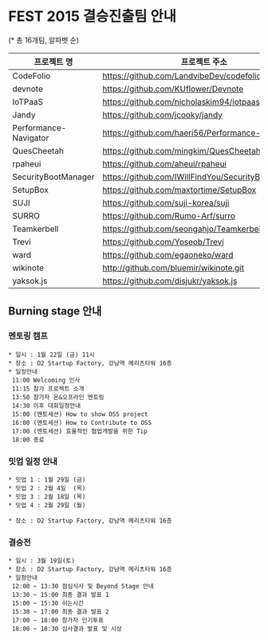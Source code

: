 # FEST 2015 결승진출팀 안내
(* 총 16개팀, 알파벳 순)

프로젝트 명 | 프로젝트 주소 
----|----
CodeFolio|https://github.com/LandvibeDev/codefolio
devnote|https://github.com/KUflower/Devnote
IoTPaaS|https://github.com/nicholaskim94/iotpaas
Jandy|https://github.com/jcooky/jandy
Performance-Navigator|https://github.com/haeri56/Performance-Navigator
QuesCheetah| https://github.com/mingkim/QuesCheetah
rpaheui|https://github.com/aheui/rpaheui
SecurityBootManager|https://github.com/IWillFindYou/SecurityBootManager
SetupBox|https://github.com/maxtortime/SetupBox
SUJI |https://github.com/suji-korea/suji
SURRO|https://github.com/Rumo-Arf/surro
Teamkerbell|https://github.com/seongahjo/Teamkerbell
Trevi|https://github.com/Yoseob/Trevi
ward |https://github.com/egaoneko/ward
wikinote|http://github.com/bluemir/wikinote.git
yaksok.js|https://github.com/disjukr/yaksok.js


## Burning stage 안내

### 멘토링 캠프

```
* 일시 : 1월 22일 (금) 11시
* 장소 : D2 Startup Factory, 강남역 메리츠타워 16층
* 일정안내
 11:00 Welcoming 인사
 11:15 참가 프로젝트 소개
 13:50 참가자 온&오프라인 멘토링
 14:30 이후 대회일정안내
 15:00 (멘토세션) How to show OSS project
 16:00 (멘토세션) How to Contribute to OSS
 17:00 (멘토세션) 효율적인 협업개발을 위한 Tip
 18:00 종료
```

### 밋업 일정 안내<br/>
```
* 밋업 1 : 1월 29일 (금)
* 밋업 2 : 2월 4일  (목)
* 밋업 3 : 2월 18일 (목)
* 밋업 4 : 2월 29일 (월)

* 장소 : D2 Startup Factory, 강남역 메리츠타워 16층
```

### 결승전
```
* 일시 : 3월 19일(토)
* 장소 : D2 Startup Factory, 강남역 메리츠타워 16층
* 일정안내
 12:00 ~ 13:30 점심식사 및 Beyond Stage 안내
 13:30 ~ 15:00 최종 결과 발표 1
 15:00 ~ 15:30 쉬는시간 
 15:30 ~ 17:00 최종 결과 발표 2
 17:00 ~ 18:00 참가자 인기투표
 18:00 ~ 18:30 심사결과 발표 및 시상
```
